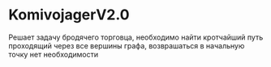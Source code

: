 # KomivojagerV2.0
Решает задачу бродячего торговца, необходимо найти кротчайший путь проходящий через все вершины графа, возврашаться в начальную точку нет необходимости

